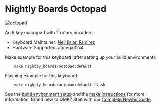 # Nightly Boards Octopad

![octopad](https://i.imgur.com/MkSzzGBl.jpg)

An 8 key macropad with 2 rotary encoders

* Keyboard Maintainer: [Neil Brian Ramirez](https://github.com/NightlyBoards)
* Hardware Supported: atmega32u4

Make example for this keyboard (after setting up your build environment):

		make nightly_boards/octopad:default
	
Flashing example for this keyboard:

		make nightly_boards/octopad:default:flash

See the [build environment setup](https://docs.qmk.fm/#/getting_started_build_tools) and the [make instructions](https://docs.qmk.fm/#/getting_started_make_guide) for more information. Brand new to QMK? Start with our [Complete Newbs Guide](https://docs.qmk.fm/#/newbs).
